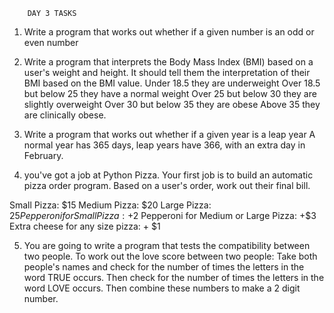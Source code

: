 		DAY 3 TASKS
1) Write a program that works out whether if a given number is an odd or even number

2) Write a program that interprets the Body Mass Index (BMI) based on a user's weight and height.
It should tell them the interpretation of their BMI based on the BMI value.
Under 18.5 they are underweight
Over 18.5 but below 25 they have a normal weight
Over 25 but below 30 they are slightly overweight
Over 30 but below 35 they are obese
Above 35 they are clinically obese.

3) Write a program that works out whether if a given year is a leap year
A normal year has 365 days, leap years have 366, with an extra day in February.

4)  you've got a job at Python Pizza. Your first job is to build an automatic pizza order program.
Based on a user's order, work out their final bill.

Small Pizza: $15
Medium Pizza: $20
Large Pizza: $25
Pepperoni for Small Pizza: +$2
Pepperoni for Medium or Large Pizza: +$3
Extra cheese for any size pizza: + $1

5) You are going to write a program that tests the compatibility between two people.
To work out the love score between two people:
Take both people's names and check for the number of times the letters in the word TRUE occurs. 
Then check for the number of times the letters in the word LOVE occurs. 
Then combine these numbers to make a 2 digit number.

